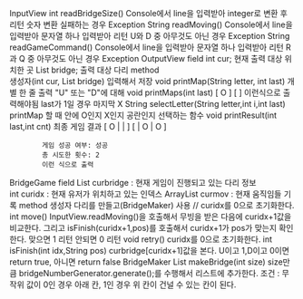 
InputView
    int readBridgeSize()
        Console에서 line을 입력받아 integer로 변환 후 리턴
        숫자 변환 실패하는 경우 Exception 
    String readMoving()
        Console에서 line을 입력받아 문자열 하나 입력받아 리턴
        U와 D 중 아무것도 아닌 경우 Exception
    String readGameCommand()
        Console에서 line을 입력받아 문자열 하나 입력받아 리턴
        R과 Q 중 아무것도 아닌 경우 Exception
OutputView
    field
        int cur; 현재 출력 대상 위치한 곳
        List<String> bridge; 출력 대상 다리 
    method    
        생성자(int cur, List<String> bridge) 
            입력해서 저장
        void printMap(String letter, int last)
            개별 한 줄 출력 "U" 또는 "D"에 대해
        void printMaps(int last)
            [ O ]
            [   ]
            이런식으로 출력해야됨
        last가 1일 경우 마지막 X
        String selectLetter(String letter,int i,int last)
            printMap 할 때 안에 O인지 X인지 공란인지 선택하는 함수
        void printResult(int last,int cnt)
            최종 게임 결과
            [ O |   |   ]
            [   | O | O ]
            
            게임 성공 여부: 성공
            총 시도한 횟수: 2
            이런 식으로 출력
BridgeGame
    field
        List<String> curbridge : 현재 게임이 진행되고 있는 다리 정보  
        int curidx : 현재 유저가 위치하고 있는 인덱스
        ArrayList<String> curmov : 현재 움직임들 기록
    method
        생성자
            다리를 만들고(BridgeMaker) 사용 // curidx를 0으로 초기화한다.
        int move()
            InputView.readMoving()을 호출해서 무빙을 받은 다음에 curidx+1값을 비교한다.
            그리고 isFinish(curidx+1,pos)를 호출해서 curidx+1가 pos가 맞는지 확인한다.
            맞으면 1 리턴 안되면 0 리턴
        void retry()
            curidx를 0으로 초기화한다.
        int isFinish(int idx,String pos)
            curbridge[curidx+1]값을 본다. U이고 1,D이고 0이면 return true, 아니면 return false
BridgeMaker
    List<String> makeBridge(int size)
        size만큼 bridgeNumberGenerator.generate();를 수행해서 리스트에 추가한다.
        조건 : 무작위 값이 0인 경우 아래 칸, 1인 경우 위 칸이 건널 수 있는 칸이 된다.